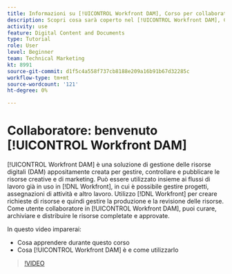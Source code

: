 ```yaml
---
title: Informazioni su [!UICONTROL Workfront DAM], Corso per collaboratori
description: Scopri cosa sarà coperto nel [!UICONTROL Workfront DAM], Corso per collaboratori.
activity: use
feature: Digital Content and Documents
type: Tutorial
role: User
level: Beginner
team: Technical Marketing
kt: 8991
source-git-commit: d1f5c4a558f737cb8188e209a16b91b67d32285c
workflow-type: tm+mt
source-wordcount: '121'
ht-degree: 0%

---
```


# Collaboratore: benvenuto [!UICONTROL Workfront DAM]

[!UICONTROL Workfront DAM] è una soluzione di gestione delle risorse digitali (DAM) appositamente creata per gestire, controllare e pubblicare le risorse creative e di marketing. Può essere utilizzato insieme ai flussi di lavoro già in uso in [!DNL Workfront], in cui è possibile gestire progetti, assegnazioni di attività e altro lavoro. Utilizzo [!DNL Workfront] per creare richieste di risorse e quindi gestire la produzione e la revisione delle risorse. Come utente collaboratore in [!UICONTROL Workfront DAM], puoi curare, archiviare e distribuire le risorse completate e approvate.

In questo video imparerai:

* Cosa apprendere durante questo corso
* Cosa [!UICONTROL Workfront DAM] è e come utilizzarlo

>[!VIDEO](https://video.tv.adobe.com/v/335251/?quality=12)
